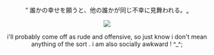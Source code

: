 <p align="center">
“ 誰かの幸せを願うと、他の誰かが同じ不幸に見舞われる。„
</p>

<p align="center">
  <img src="https://i.pinimg.com/originals/da/a3/7c/daa37c70d67fdf6cbbf713c80bb507bc.gif" />
</p>
<p align="center">
i'll probably come off as rude and offensive, so just know i don't mean anything of the sort . i am also socially awkward ! ^_^;
</p>
